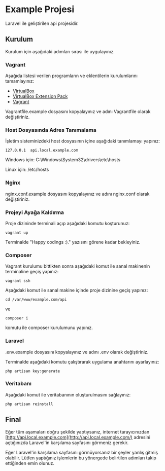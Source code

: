 # Example Projesi

Laravel ile geliştirilen api projesidir.

## Kurulum

Kurulum için aşağıdaki adımları sırası ile uygulayınız.

### Vagrant

Aşağıda listesi verilen programların ve eklentilerin kurulumlarını tamamlayınız:

- [VirtualBox](https://www.virtualbox.org/wiki/Downloads)
- [VirtualBox Extension Pack](https://www.virtualbox.org/wiki/Downloads#Extension_packs)
- [Vagrant](https://www.vagrantup.com/)

Vagrantfile.example dosyasını kopyalayınız ve adını Vagrantfile olarak değiştiriniz.

### Host Dosyasında Adres Tanımalama

İşletim sisteminizdeki host dosyasının içine aşağıdaki tanımlamayı yapınız:

````
127.0.0.1  api.local.example.com
````

Windows için: C:\Windows\System32\drivers\etc\hosts

Linux için: /etc/hosts

### Nginx

nginx.conf.example dosyasını kopyalayınız ve adını nginx.conf olarak değiştiriniz.

### Projeyi Ayağa Kaldırma

Proje dizininde terminali açıp aşağıdaki komutu koşturunuz:

````
vagrant up
````

Terminalde "Happy codings :)." yazısını görene kadar bekleyiniz.

### Composer

Vagrant kurulumu bittikten sonra aşağıdaki komut ile sanal makinenin terminaline geçiş yapınız:

````
vagrant ssh
````

Aşağıdaki komut ile sanal makine içinde proje dizinine geçiş yapınız:

````
cd /var/www/example.com/api
````

ve

````
composer i
````

komutu ile composer kurulumunu yapınız.

### Laravel

.env.example dosyasını kopyalayınız ve adını .env olarak değiştiriniz.

Terminalde aşağıdaki komutu çalıştırarak uygulama anahtarını ayarlayınız:

````
php artisan key:generate
````

### Veritabanı

Aşağıdaki komut ile veritabanının oluşturulmasını sağlayınız:

````
php artisan reinstall
````

## Final

Eğer tüm aşamaları doğru şekilde yaptıysanız, internet
tarayıcınızdan [http://api.local.example.com](http://api.local.example.com/) adresini açtığınızda Laravel'in karşılama
sayfasını görmeniz gerekir.

Eğer Laravel'in karşılama sayfasını görmüyorsanız bir şeyler yanlış gitmiş olabilir. Lütfen yaptığınız işlemlerin bu
yönergede belirtilen adımları takip ettiğinden emin olunuz.
